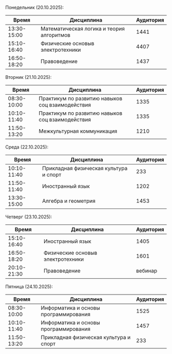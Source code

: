 Понедельник (20.10.2025):
    
| Время       | Дисциплина           |Аудитория |
| ----------- | -------------------- |--------- |
| 13:30-15:00 | Математическая логика и теория алгоритмов |1441      |
| 15:10-16:40 | Физические основыв электротехники |4407      |
| 16:50-18:20 | Правоведение | 1437      |
    

Вторник (21.10.2025):
    
| Время       | Дисциплина           |Аудитория |
| ----------- | -------------------- |--------- |
| 08:30-10:00 | Практикум по развитию навыков соц взаимодействия |1335      |
| 10:10-11:40 | Практикум по развитию навыков соц взаимодействия |1335      |
| 11:50-13:20 | Межкультурная коммуникация | 1210      |

Среда (22.10.2025):
    
| Время       | Дисциплина           |Аудитория |
| ----------- | -------------------- |--------- |
| 10:10-11:40 | Прикладная физическая культура и спорт |233      |
| 11:50-11:40 | Иностранный язык |1202      |
| 13:30-15:00 | Алгебра и геометрия | 1453      |

Четверг (23.10.2025):
    
| Время       | Дисциплина           |Аудитория |
| ----------- | -------------------- |--------- |
| 15:10-16:40 | Иностранный язык |1405      |
| 16:50-18:20 | Физические основыв электротехники |1601      |
| 20:10-21:30 | Правоведение | вебинар      |

Пятница (24.10.2025):
    
| Время       | Дисциплина           |Аудитория |
| ----------- | -------------------- |--------- |
| 08:30-10:00 | Информатика и основы программирования |1525      |
| 10:10-11:40 | Информатика и основы программирования |1457      |
| 11:50-13:20 | Прикладная физическая культура и спорт | 233      |